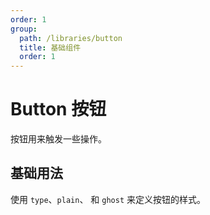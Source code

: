 ```yaml
---
order: 1
group:
  path: /libraries/button
  title: 基础组件
  order: 1
---
```


# Button 按钮

按钮用来触发一些操作。

## 基础用法

使用 `type`、`plain`、 和 `ghost` 来定义按钮的样式。

<code  src="../../src/button/basic.tsx"></code>
